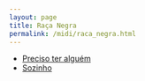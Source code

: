 ```yaml
---
layout: page
title: Raça Negra
permalink: /midi/raca_negra.html
---
```


* [Preciso ter alguém](http://srv.victor3d.com.br/midi/Pretguem.mid)
* [Sozinho](http://srv.victor3d.com.br/midi/Cavsozin.mid)